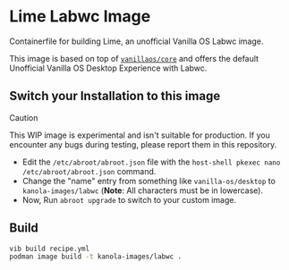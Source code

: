 # Lime Labwc Image

Containerfile for building Lime, an unofficial Vanilla OS Labwc image.

This image is based on top of [`vanillaos/core`](https://github.com/Vanilla-OS/core-image/pkgs/container/core) and offers the default
Unofficial Vanilla OS Desktop Experience with Labwc.

## Switch your Installation to this image

> [!CAUTION]
> This WIP image is experimental and isn't suitable for production. If you encounter any bugs during testing, please report them in this repository.

- Edit the `/etc/abroot/abroot.json` file with the `host-shell pkexec nano /etc/abroot/abroot.json` command.
- Change the "name" entry from something like `vanilla-os/desktop` to `kanola-images/labwc` (**Note**: All characters must be in lowercase).
- Now, Run `abroot upgrade` to switch to your custom image.

## Build

```bash
vib build recipe.yml
podman image build -t kanola-images/labwc .
```
